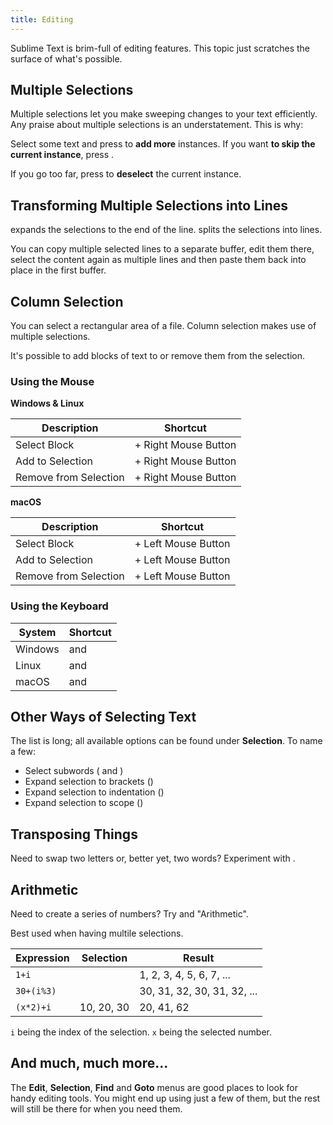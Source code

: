 ```yaml
---
title: Editing
---
```


Sublime Text is brim-full of editing features. This topic just
scratches the surface of what's possible.

## Multiple Selections

Multiple selections let you make sweeping changes to your text efficiently.
Any praise about multiple selections is an understatement. This is why:

Select some text and press <Key k="ctrl+D" /> to **add more** instances. If
you want **to skip the current instance**, press <Key k="ctrl+k, ctrl+d" />.

If you go too far, press <Key k="ctrl+U" /> to **deselect** the current instance.


## Transforming Multiple Selections into Lines

<Key k="ctrl+l" /> expands the selections to the end of the line.
<Key k="ctrl+shift+l" /> splits the selections into lines.

You can copy multiple selected lines to a separate buffer, edit them there,
select the content again as multiple lines and then paste them back into
place in the first buffer.


## Column Selection

You can select a rectangular area of a file. Column selection makes use of
multiple selections.

It's possible to add blocks of text to or remove them from the selection.

### Using the Mouse

**Windows & Linux**

| Description           | Shortcut                                    |
| --------------------- | ------------------------------------------- |
| Select Block          | <Key k="shift" /> + Right Mouse Button      |
| Add to Selection      | <Key k="ctrl+shift" /> + Right Mouse Button |
| Remove from Selection | <Key k="alt+shift" /> + Right Mouse Button  |

**macOS**

| Description           | Shortcut                                             |
| --------------------- | ---------------------------------------------------- |
| Select Block          | <Key k="option" /> + Left Mouse Button               |
| Add to Selection      | <Key k="option+command" /> + Left Mouse Button       |
| Remove from Selection | <Key k="option+shift+command" /> + Left Mouse Button |


### Using the Keyboard


| System  | Shortcut                                                  |
| ------- | --------------------------------------------------------- |
| Windows | <Key k="ctrl+alt+up" /> and <Key k="ctrl+alt+down" />     |
| Linux   | <Key k="alt+shift+up" /> and <Key k="alt+shift+down" />   |
| macOS   | <Key k="ctrl+shift+up" /> and <Key k="ctrl+shift+down" /> |


## Other Ways of Selecting Text

The list is long; all available options can be found under **Selection**. To
name a few:

* Select subwords (<Key k="alt+shift+left" /> and <Key k="alt+shift+right" />)
* Expand selection to brackets (<Key k="ctrl+shift+m" />)
* Expand selection to indentation (<Key k="ctrl+shift+j" />)
* Expand selection to scope (<Key k="ctrl+shift+space" />)


## Transposing Things

Need to swap two letters or, better yet, two words? Experiment with
<Key k="ctrl+t" />.

## Arithmetic

Need to create a series of numbers? Try <Key k="ctrl+shift+p" /> and "Arithmetic".

Best used when having multile selections.

| Expression | Selection  | Result                         |
| ---------- | ---------- | ------------------------------ |
| `1+i`      |            | 1, 2, 3, 4, 5, 6, 7, ...       |
| `30+(i%3)` |            | 30, 31, 32, 30, 31, 32, ...    |
| `(x*2)+i`  | 10, 20, 30 | 20, 41, 62                     |

`i` being the index of the selection. `x` being the selected number.

## And much, much more...

The **Edit**, **Selection**, **Find** and **Goto** menus are good places to
look for handy editing tools. You might end up using just a few of them,
but the rest will still be there for when you need them.
